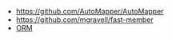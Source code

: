 - https://github.com/AutoMapper/AutoMapper
- https://github.com/mgravell/fast-member
- [ORM](ORM.md)

